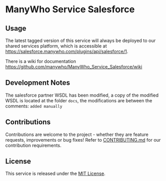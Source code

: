 ManyWho Service Salesforce
==========================

## Usage

The latest tagged version of this service will always be deployed to our shared services platform, which is 
accessible at https://salesforce.manywho.com/plugins/api/salesforce/1.

There is a wiki for documentation https://github.com/manywho/ManyWho_Service_Salesforce/wiki


## Development Notes

The salesforce partner WSDL has been modified, a copy of the modified WSDL is located at the folder `docs`, the modifications are between the comments: `added manually`

## Contributions

Contributions are welcome to the project - whether they are feature requests, improvements or bug fixes! Refer to 
[CONTRIBUTING.md](CONTRIBUTING.md) for our contribution requirements.

## License

This service is released under the [MIT License](http://opensource.org/licenses/mit-license.php).
